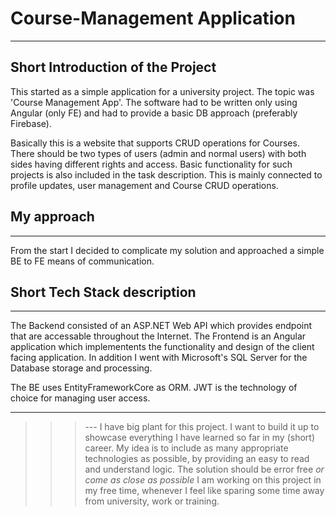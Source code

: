 # Course-Management Application

<hr/>

## Short Introduction of the Project
This started as a simple application for a university project. The topic was 'Course Management App'.
The software had to be written only using Angular (only FE) and had to provide a basic DB approach (preferably Firebase).

Basically this is a website that supports CRUD operations for Courses. There should be two types of users (admin and normal users) 
with both sides having different rights and access. Basic functionality for such projects is also included in the task description.
This is mainly connected to profile updates, user management and Course CRUD operations.

## My approach
<hr/>
From the start I decided to complicate my solution and approached a simple BE to FE means of communication.

## Short Tech Stack description
<hr/>
The Backend consisted of an ASP.NET Web API which provides endpoint that are accessable throughout the Internet.
The Frontend is an Angular application which implementents the functionality and design of the client facing application.
In addition I went with Microsoft's SQL Server for the Database storage and processing.

The BE uses EntityFrameworkCore as ORM.
JWT is the technology of choice for managing user access.

<hr/>

>>>--- I have big plant for this project. I want to build it up to showcase everything I have learned so far in my (short) career.
My idea is to include as many appropriate technologies as possible, by providing an easy to read and understand logic.
The solution should be error free *or come as close as possible*
I am working on this project in my free time, whenever I feel like sparing some time away from university, work or training.
